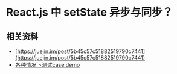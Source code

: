 # React.js 中 setState 异步与同步？









## 相关资料



* [https://juejin.im/post/5b45c57c51882519790c7441](https://juejin.im/post/5b45c57c51882519790c7441) 
* [各种情况下测试case demo](https://codesandbox.io/s/rwzl478rw4) 